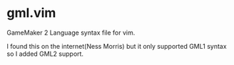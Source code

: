 # gml.vim
GameMaker 2 Language syntax file for vim.

I found this on the internet(Ness Morris) but it only supported GML1 syntax so I added GML2 support.
